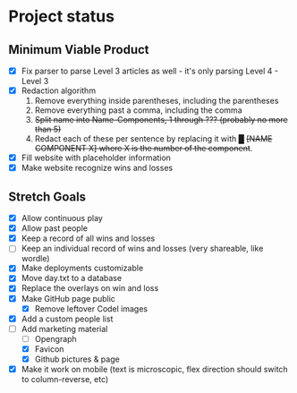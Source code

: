 # Project status

## Minimum Viable Product

- [x] Fix parser to parse Level 3 articles as well - it's only parsing Level 4 - Level 3
- [x] Redaction algorithm
    1. Remove everything inside parentheses, including the parentheses
    2. Remove everything past a comma, including the comma
    3. ~~Split name into Name-Components, 1 through ??? (probably no more than 5)~~
    4. Redact each of these per sentence by replacing it with █ ~~[NAME COMPONENT X] where X is the number of the component~~.
- [x] Fill website with placeholder information
- [x] Make website recognize wins and losses

## Stretch Goals

- [x] Allow continuous play
- [x] Allow past people
- [x] Keep a record of all wins and losses
- [ ] Keep an individual record of wins and losses (very shareable, like wordle)
- [x] Make deployments customizable
- [x] Move day.txt to a database
- [x] Replace the overlays on win and loss
- [x] Make GitHub page public
  - [x] Remove leftover Codel images
- [x] Add a custom people list
- [ ] Add marketing material
  - [ ] Opengraph
  - [x] Favicon
  - [x] Github pictures & page
- [x] Make it work on mobile (text is microscopic, flex direction should switch to column-reverse, etc)

